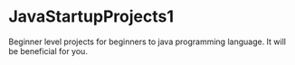 # JavaStartupProjects1
Beginner level projects for beginners to java programming language. It will be beneficial for you.
